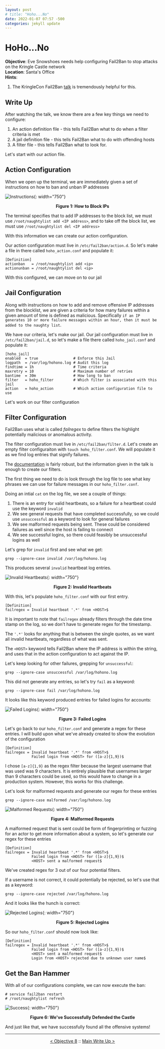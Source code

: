 ```yaml
---
layout: post
# title: "Hoho...No"
date: 2022-01-07 07:57 -500
categories: jekyll update
---
```


# HoHo...No

**Objective**: Eve Snowshoes needs help configuring Fail2Ban to stop attacks on the Kringle Castle network  
**Location**: Santa's Office  
**Hints**:   
1. The KringleCon Fail2Ban [talk](https://www.youtube.com/watch?v=Fwv2-uV6e5I) is tremendously helpful for this.

## Write Up

After watching the talk, we know there are a few key things we need to configure:
1. An action definition file - this tells Fail2Ban what to do when a filter criteria is met
2. A jail definition file - this tells Fail2Ban what to do with offending hosts
3. A filter file - this tells Fail2Ban what to look for.

Let's start with our action file.

## Action Configuration

When we open up the terminal, we are immediately given a set of instructions on how to ban and unban IP addresses

![Instructions](/assets/img/2021_sans_hhc/term/hoho_no/picture_1.png){: width="750"}
<p align="center"><strong>Figure 1: How to Block IPs</strong></p>

The terminal specifies that to add IP addresses to the block list, we must use `/root/naughtylist add <IP address>`, and to take off the block list, we must use `/root/naughtylist del <IP address>`

With this information we can create our action configuration. 

Our action configuration must live in `/etc/fail2ban/action.d`. So let's make a file in there called `hoho_action.conf` and populate it:

```
[Definition]
actionban   = /root/naughtylist add <ip>
actionunban = /root/naughtylist del <ip>
```

With this configured, we can move on to our jail

## Jail Configuration

Along with instructions on how to add and remove offensive IP addresses from the blocklist, we are given a criteria for how many failures within a given amount of time is defined as malicious. Specifically `if an IP generates 10 or more failure messages within an hour, then it must be added to the naughty list`.

We have our criteria, let's make our jail. Our jail configuration must live in `/etc/fail2ban/jail.d`, so let's make a file there called `hoho_jail.conf` and populate it:

```
[hoho_jail]
enabled  = true                # Enforce this Jail
logpath  = /var/log/hohono.log # Audit this log
findtime = 1h                  # Time criteria
maxretry = 10                  # Maximum number of retries
bantime	 = 30m                 # How long to ban
filter   = hoho_filter         # Which filter is associated with this jail
action   = hoho_action         # Which action configuration file to use
```

Let's work on our filter configuration

## Filter Configuration

Fail2Ban uses what is called *failregex* to define filters the highlight potentially malicious or anomalous activity.

The filter configuration must live in `/etc/fail2ban/filter.d`. Let's create an empty filter configuraiton with `touch hoho_filter.conf`. We will populate it as we find log entries that signify failures.

The [documentation](https://fail2ban.readthedocs.io/en/latest/filters.html) is fairly robust, but the information given in the talk is enough to create our filters.

The first thing we need to do is look through the log file to see what key phrases we can use for failure messages in our `hoho_filter.conf`.

Doing an intial `cat` on the log file, we see a couple of things:
1. There is an entry for valid heartbeats, so a failure for a heartbeat could use the keyword `invalid`
2. We see general requests that have completed successfully, so we could use `unsuccessful` as a keyword to look for general failures
3. We see malformed requests being sent. These could be considered failures as well since the host is failing to connect
4. We see successful logins, so there could feasibly be unsuccessful logins as well

Let's grep for `invalid` first and see what we get:

`grep --ignore-case invalid /var/log/hohono.log`

This produces several `invalid` heartbeat log entries.

![Invalid Heartbeats](/assets/img/2021_sans_hhc/term/hoho_no/picture_2.png){: width="750"}
<p align="center"><strong>Figure 2: Invalid Heartbeats</strong></p>

With this, let's populate `hoho_filter.conf` with our first entry.

```
[Definition]
failregex = Invalid heartbeat '.*' from <HOST>$
```

It is important to note that `failregex` already filters through the date time stamp on the log, so we don't have to generate regex for the timestamp.

The `'.*'` looks for anything that is between the single quotes, as we want all invalid heartbeats, regardless of what was sent.

The `<HOST>` keyword tells Fail2Ban where the IP address is within the string, and uses that in the action configuration to act against the IP.

Let's keep looking for other failures, grepping for `unsuccessful`:

```
grep --ignore-case unsuccessful /var/log/hohono.log
```

This did not generate any entries, so let's try `fail` as a keyword:
```
grep --ignore-case fail /var/log/hohono.log
```

It looks like this keyword produced entries for failed logins for accounts:

![Failed Logins](/assets/img/2021_sans_hhc/term/hoho_no/picture_3.png){: width="750"}
<p align="center"><strong>Figure 3: Failed Logins</strong></p>

Let's go back to our `hoho_filter.conf` and generate a regex for these entries. I will build upon what we've already created to show the evolution of the configuration

```
[Definition]
failregex = Invalid heartbeat '.*' from <HOST>$
			Failed login from <HOST> for ([a-z]{1,9})$
```

I chose `[a-z]{1,9}` as the regex filter because the largest username that was used was 9 characters. It is entirely plausible that usernames larger than 9 characters could be used, so this would have to change in a production system. However, this works for this challenge.

Let's look for malformed requests and generate our regex for these entries

```
grep --ignore-case malformed /var/log/hohono.log
```

![Malformed Requests](/assets/img/2021_sans_hhc/term/hoho_no/picture_4.png){: width="750"}
<p align="center"><strong>Figure 4: Malformed Requests</strong></p>

A malformed request that is sent could be form of fingerprinting or fuzzing for an actor to get more information about a system, so let's generate our regex for these entries

```
[Definition]
failregex = Invalid heartbeat '.*' from <HOST>$
			Failed login from <HOST> for ([a-z]{1,9})$
			<HOST> sent a malformed request$
```

We've created regex for 3 out of our four potential filters.

If a username is not correct, it could potentially be rejected, so let's use that as a keyword:

```
grep --ignore-case rejected /var/log/hohono.log
```

And it looks like the hunch is correct:

![Rejected Logins](/assets/img/2021_sans_hhc/term/hoho_no/picture_5.png){: width="750"}
<p align="center"><strong>Figure 5: Rejected Logins</strong></p>

So our `hoho_filter.conf` should now look like:

```
[Definition]
failregex = Invalid heartbeat '.*' from <HOST>$
			Failed login from <HOST> for ([a-z]{1,9})$
			<HOST> sent a malformed request$
			Login from <HOST> rejected due to unknown user name$
```

## Get the Ban Hammer

With all of our configurations complete, we can now execute the ban:

```
# service fail2ban restart
# /root/naughtylist refresh
```

![Success](/assets/img/2021_sans_hhc/term/hoho_no/picture_6.png){: width="750"}
<p align="center"><strong>Figure 6: We've Successfully Defended the Castle</strong></p>

And just like that, we have successfully found all the offensive systems!

---
<p align="center"><a href="/write_ups/2021_sans_hhc/obj/2022-01-06-SANS-Holiday-Hack-Objective-8">< Objective 8</a> :: <a href="/2021-SANS-Holiday-Hack-Challenge/">Main Write Up ></a></p>
